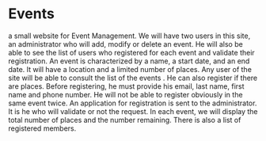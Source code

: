 # Events
 a small website for Event Management.  We will have two users in this site, an administrator who will add, modify or delete an event. He will also be able to see the list of users who registered for each event and validate their registration.  An event is characterized by a name, a start date, and an end date. It will have a location and a limited number of places.  Any user of the site will be able to consult the list of the events . He can also register if there are places. Before registering, he must provide his email, last name, first name and phone number. He will not be able to register obviously in the same event twice. An application for registration is sent to the administrator. It is he who will validate or not the request.  In each event, we will display the total number of places and the number remaining.  There is also a list of registered members.
